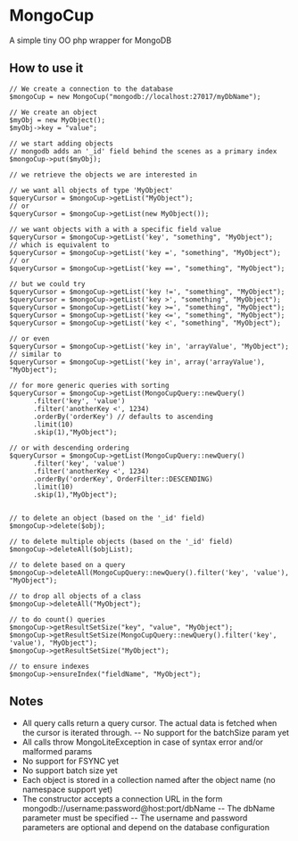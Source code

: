 MongoCup
=========

A simple tiny OO php wrapper for MongoDB

How to use it
--------------

    // We create a connection to the database
    $mongoCup = new MongoCup("mongodb://localhost:27017/myDbName");

    // We create an object
    $myObj = new MyObject();
    $myObj->key = "value";

    // we start adding objects
    // mongodb adds an '_id' field behind the scenes as a primary index
    $mongoCup->put($myObj);

    // we retrieve the objects we are interested in

    // we want all objects of type 'MyObject'
    $queryCursor = $mongoCup->getList("MyObject");
    // or
    $queryCursor = $mongoCup->getList(new MyObject());

    // we want objects with a with a specific field value
    $queryCursor = $mongoCup->getList('key', "something", "MyObject");
    // which is equivalent to
    $queryCursor = $mongoCup->getList('key =', "something", "MyObject");
    // or
    $queryCursor = $mongoCup->getList('key ==', "something", "MyObject");

    // but we could try
    $queryCursor = $mongoCup->getList('key !=', "something", "MyObject");
    $queryCursor = $mongoCup->getList('key >', "something", "MyObject");
    $queryCursor = $mongoCup->getList('key >=', "something", "MyObject");
    $queryCursor = $mongoCup->getList('key <=', "something", "MyObject");
    $queryCursor = $mongoCup->getList('key <', "something", "MyObject");

    // or even
    $queryCursor = $mongoCup->getList('key in', 'arrayValue', "MyObject");
    // similar to
    $queryCursor = $mongoCup->getList('key in', array('arrayValue'), "MyObject");

    // for more generic queries with sorting
    $queryCursor = $mongoCup->getList(MongoCupQuery::newQuery()
          .filter('key', 'value')
          .filter('anotherKey <', 1234)
          .orderBy('orderKey') // defaults to ascending
          .limit(10)
          .skip(1),"MyObject");

    // or with descending ordering
    $queryCursor = $mongoCup->getList(MongoCupQuery::newQuery()
          .filter('key', 'value')
          .filter('anotherKey <', 1234)
          .orderBy('orderKey', OrderFilter::DESCENDING)
          .limit(10)
          .skip(1),"MyObject");


    // to delete an object (based on the '_id' field)
    $mongoCup->delete($obj);

    // to delete multiple objects (based on the '_id' field)
    $mongoCup->deleteAll($objList);

    // to delete based on a query
    $mongoCup->deleteAll(MongoCupQuery::newQuery().filter('key', 'value'), "MyObject");

    // to drop all objects of a class
    $mongoCup->deleteAll("MyObject");

    // to do count() queries
    $mongoCup->getResultSetSize("key", "value", "MyObject");
    $mongoCup->getResultSetSize(MongoCupQuery::newQuery().filter('key', 'value'), "MyObject");
    $mongoCup->getResultSetSize("MyObject");

    // to ensure indexes
    $mongoCup->ensureIndex("fieldName", "MyObject");

Notes
--------------

 - All query calls return a query cursor. The actual data is fetched when the cursor is iterated through.
 -- No support for the batchSize param yet
 - All calls throw MongoLiteException in case of syntax error and/or malformed params
 - No support for FSYNC yet
 - No support batch size yet
 - Each object is stored in a collection named after the object name (no namespace support yet)
 - The constructor accepts a connection URL in the form mongodb://username:password@host:port/dbName
 -- The dbName parameter must be specified
 -- The username and password parameters are optional and depend on the database configuration
